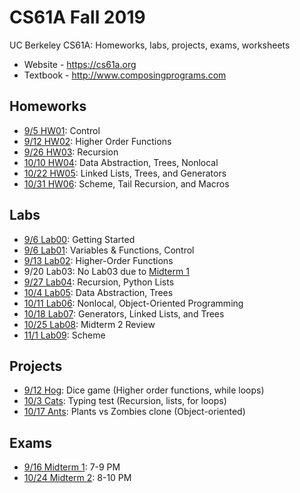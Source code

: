 # CS61A Fall 2019
UC Berkeley CS61A: Homeworks, labs, projects, exams, worksheets

* Website - https://cs61a.org
* Textbook - http://www.composingprograms.com

## Homeworks
* [9/5 HW01](homework/hw01): Control
* [9/12 HW02](homework/hw02): Higher Order Functions
* [9/26 HW03](homework/hw03): Recursion
* [10/10 HW04](homework/hw04): Data Abstraction, Trees, Nonlocal
* [10/22 HW05](homework/hw05): Linked Lists, Trees, and Generators
* [10/31 HW06](homework/hw06): Scheme, Tail Recursion, and Macros

## Labs
* [9/6 Lab00](labs/lab00): Getting Started
* [9/6 Lab01](labs/lab01): Variables & Functions, Control
* [9/13 Lab02](labs/lab2): Higher-Order Functions
* 9/20 Lab03: No Lab03 due to [Midterm 1](exams/midterm-1)
* [9/27 Lab04](labs/lab04): Recursion, Python Lists
* [10/4 Lab05](labs/lab05): Data Abstraction, Trees
* [10/11 Lab06](labs/lab06): Nonlocal, Object-Oriented Programming
* [10/18 Lab07](labs/lab07): Generators, Linked Lists, and Trees
* [10/25 Lab08](labs/lab08): Midterm 2 Review
* [11/1 Lab09](labs/lab09): Scheme

## Projects
* [9/12 Hog](projects/hog): Dice game (Higher order functions, while loops)
* [10/3 Cats](projects/cats): Typing test (Recursion, lists, for loops)
* [10/17 Ants](projects/ants): Plants vs Zombies clone (Object-oriented)

## Exams
* [9/16 Midterm 1](exams/midterm-1): 7-9 PM
* [10/24 Midterm 2](exams/midterm-2): 8-10 PM